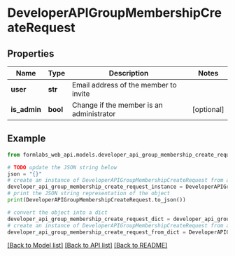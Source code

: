 # DeveloperAPIGroupMembershipCreateRequest


## Properties

Name | Type | Description | Notes
------------ | ------------- | ------------- | -------------
**user** | **str** | Email address of the member to invite | 
**is_admin** | **bool** | Change if the member is an administrator | [optional] 

## Example

```python
from formlabs_web_api.models.developer_api_group_membership_create_request import DeveloperAPIGroupMembershipCreateRequest

# TODO update the JSON string below
json = "{}"
# create an instance of DeveloperAPIGroupMembershipCreateRequest from a JSON string
developer_api_group_membership_create_request_instance = DeveloperAPIGroupMembershipCreateRequest.from_json(json)
# print the JSON string representation of the object
print(DeveloperAPIGroupMembershipCreateRequest.to_json())

# convert the object into a dict
developer_api_group_membership_create_request_dict = developer_api_group_membership_create_request_instance.to_dict()
# create an instance of DeveloperAPIGroupMembershipCreateRequest from a dict
developer_api_group_membership_create_request_from_dict = DeveloperAPIGroupMembershipCreateRequest.from_dict(developer_api_group_membership_create_request_dict)
```
[[Back to Model list]](../README.md#documentation-for-models) [[Back to API list]](../README.md#documentation-for-api-endpoints) [[Back to README]](../README.md)


